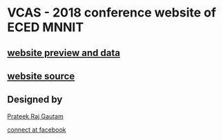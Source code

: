 # VCAS - 2018 conference website of ECED MNNIT

## [website preview and data](http://vcas18.github.io)
## [website source](https://github.com/VCAS18/vcas18.github.io)
## Designed by
[Prateek Raj Gautam](mailto:prateekrajgautam@gmail.com)

[connect at facebook](https://fb.com/prateekrajgatuam)
